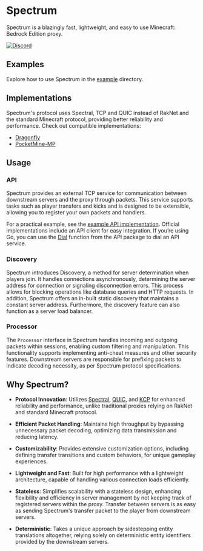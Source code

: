 # Spectrum

Spectrum is a blazingly fast, lightweight, and easy to use Minecraft: Bedrock Edition proxy.

[![Discord](https://img.shields.io/discord/1225942695604912279.svg?label=discord&color=7289DA&logo=discord&style=for-the-badge)](https://discord.com/invite/9TPKfeKvK2)

## Examples

Explore how to use Spectrum in the [example](example) directory.

## Implementations

Spectrum's protocol uses Spectral, TCP and QUIC instead of RakNet and the standard Minecraft protocol, providing better reliability and performance. Check out compatible implementations:

- [Dragonfly](https://github.com/cooldogedev/spectrum-df)
- [PocketMine-MP](https://github.com/cooldogedev/spectrum-pm)

## Usage

### API

Spectrum provides an external TCP service for communication between downstream servers and the proxy through packets. This service supports tasks such as player transfers and kicks and is designed to be extensible, allowing you to register your own packets and handlers.

For a practical example, see the [example API implementation](example/api.go). Official implementations include an API client for easy integration. If you’re using Go, you can use the [Dial](api/dial.go) function from the API package to dial an API service.

### Discovery

Spectrum introduces Discovery, a method for server determination when players join. It handles connections asynchronously, determining the server address for connection or signaling disconnection errors. This process allows for blocking operations like database queries and HTTP requests. In addition, Spectrum offers an in-built static discovery that maintains a constant server address. Furthermore, the discovery feature can also function as a server load balancer.

### Processor

The `Processor` interface in Spectrum handles incoming and outgoing packets within sessions, enabling custom filtering and manipulation. This functionality supports implementing anti-cheat measures and other security features. Downstream servers are responsible for prefixing packets to indicate decoding necessity, as per Spectrum protocol specifications.

## Why Spectrum?
- **Protocol Innovation**: Utilizes [Spectral](https://github.com/cooldogedev/spectral), [QUIC](https://datatracker.ietf.org/doc/html/rfc9000), and [KCP](https://github.com/skywind3000/kcp/blob/master/README.en.md) for enhanced reliability and performance, unlike traditional proxies relying on RakNet and standard Minecraft protocol.

- **Efficient Packet Handling**: Maintains high throughput by bypassing unnecessary packet decoding, optimizing data transmission and reducing latency.

- **Customizability**: Provides extensive customization options, including defining transfer transitions and custom behaviors, for unique gameplay experiences.

- **Lightweight and Fast**: Built for high performance with a lightweight architecture, capable of handling various connection loads efficiently.

- **Stateless**: Simplifies scalability with a stateless design, enhancing flexibility and efficiency in server management by not keeping track of registered servers within the proxy. Transfer between servers is as easy as sending Spectrum's transfer packet to the player from downstream servers.

- **Deterministic**: Takes a unique approach by sidestepping entity translations altogether, relying solely on deterministic entity identifiers provided by the downstream servers.
